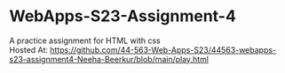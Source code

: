 # WebApps-S23-Assignment-4
A practice assignment for HTML with css <br>
Hosted At: https://github.com/44-563-Web-Apps-S23/44563-webapps-s23-assignment4-Neeha-Beerkur/blob/main/play.html


